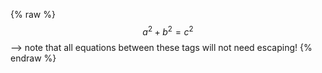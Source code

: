  {% raw %}
  $$a^2 + b^2 = c^2$$ --> note that all equations between these tags will not need escaping! 
 {% endraw %}
 
 
